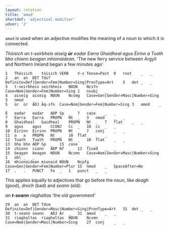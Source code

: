 ```yaml
---
layout: relation
title: 'amod'
shortdef: 'adjectival modifier'
udver: '2'
---
```


`amod` is used when an adjective modifies the meaning of a noun to which it is connected.

_Thòisich an t-seirbheis aiseig <b>ùr</b> eadar Earra Ghaidheal agus Èirinn a Tuath bho chionn beagan mhionaidean._ 'The new ferry service between Argyll and Northern Ireland began a few minutes ago'

~~~ conllu
1	Thòisich	tòisich	VERB	V-s	Tense=Past	0	root	_	_
2	an	an	DET	Tdsf	Definite=Def|Gender=Fem|Number=Sing|PronType=Art	3	det	_	_
3	t-seirbheis	seirbheis	NOUN	Ncsfn	Case=Nom|Gender=Fem|Number=Sing	1	nsubj	_	_
4	aiseig	aiseig	NOUN	Ncsmg	Case=Gen|Gender=Masc|Number=Sing	3	nmod	_	_
5	ùr	ùr	ADJ	Aq-sfn	Case=Nom|Gender=Fem|Number=Sing	3	amod	_	_
6	eadar	eadar	ADP	Sp	_	7	case	_	_
7	Earra	Earra	PROPN	Nt	_	3	nmod	_	_
8	Ghaidheal	Gaidheal	PROPN	Nt	_	7	flat	_	_
9	agus	agus	CCONJ	Cc	_	10	cc	_	_
10	Èirinn	Èirinn	PROPN	Nt	_	7	conj	_	_
11	a	a	PROPN	Nt	_	10	flat	_	_
12	Tuath	Tuath	PROPN	Nt	_	10	flat	_	_
13	bho	bho	ADP	Sp	_	15	case	_	_
14	chionn	cionn	ADP	Nf	_	13	fixed	_	_
15	beagan	beagan	NOUN	Ncsmn	Case=Nom|Gender=Masc|Number=Sing	1	obl	_	_
16	mhionaidean	mionaid	NOUN	Ncpfg	Case=Gen|Gender=Fem|Number=Plur	15	nmod	_	SpaceAfter=No
17	.	.	PUNCT	Fe	_	1	punct	_	_
~~~

This applies equally to adjectives that go before the noun, like _deagh_ (good), _droch_ (bad) and _seann_ (old):

_an <b>t-seann</b> riaghaltas_ 'the old government'

~~~ conllu
29	an	an	DET	Tdsm	Definite=Def|Gender=Masc|Number=Sing|PronType=Art	31	det	_	_
30	t-seann	seann	ADJ	Ar	_	31	amod	_	_
31	riaghaltas	riaghaltas	NOUN	Ncsmn	Case=Nom|Gender=Masc|Number=Sing	27	conj	_	_
~~~

